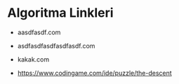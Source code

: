 # Algoritma Linkleri

- aasdfasdf.com
- asdfasdfasdfasdfasdf.com
- kakak.com

- https://www.codingame.com/ide/puzzle/the-descent
